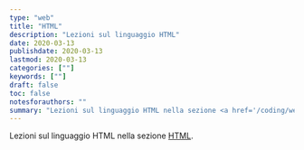```yaml
---
type: "web"
title: "HTML"
description: "Lezioni sul linguaggio HTML"
date: 2020-03-13
publishdate: 2020-03-13
lastmod: 2020-03-13
categories: [""]
keywords: [""]
draft: false
toc: false
notesforauthors: ""
summary: "Lezioni sul linguaggio HTML nella sezione <a href='/coding/web/html'>HTML</a>"
---
```


Lezioni sul linguaggio HTML nella sezione <a href='/coding/web/html'>HTML</a>.
